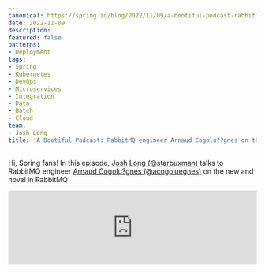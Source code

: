 ```yaml
---
canonical: https://spring.io/blog/2022/11/09/a-bootiful-podcast-rabbitmq-engineer-arnaud-cogolu-gnes-on-the-new-and-novel-in-rabbitmq
date: 2022-11-09
description: 
featured: false
patterns:
- Deployment
tags:
- Spring
- Kubernetes
- DevOps
- Microservices
- Integration
- Data
- Batch
- Cloud
team:
- Josh Long
title: 'A Bootiful Podcast: RabbitMQ engineer Arnaud Cogolu??gnes on the new and novel in RabbitMQ'
---
```


<div>
 <p>Hi, Spring fans! In this episode, <a href="https://twitter.com/starbuxman">Josh Long (@starbuxman)</a> talks to RabbitMQ engineer <a href="https://mobile.twitter.com/acogoluegnes">Arnaud Cogolu?gnes (@acogoluegnes)</a> on the new and novel in RabbitMQ</p><iframe title="RabbitMQ engineer Arnaud Cogolu?gnes on the new and novel in RabbitMQ" allowtransparency="true" height="150" width="100%" style="border: none; min-width: min(100%, 430px);" scrolling="no" data-name="pb-iframe-player" src="https://www.podbean.com/player-v2/?i=shi9b-130def7-pb&amp;from=pb6admin&amp;share=1&amp;download=1&amp;rtl=0&amp;fonts=Arial&amp;skin=1&amp;font-color=&amp;logo_link=episode_page&amp;btn-skin=7"></iframe>
</div>

